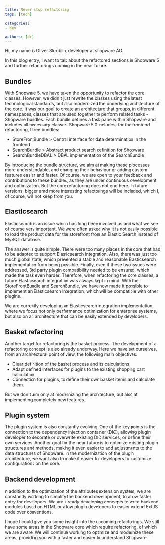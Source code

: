 ```yaml
---
title: Never stop refactoring
tags: [tech]

categories:
- dev

authors: [dr]
---
```


Hi, my name is Oliver Skroblin, developer at shopware AG.

In this blog entry, I want to talk about the refactored sections in Shopware 5 and further refactorings coming in the near future.

## Bundles
With Shopware 5, we have taken the opportunity to refactor the core classes. However, we didn't just rewrite the classes using the latest technological standards, but also modernized the underlying architecture of the core. It was our goal to create an architecture that groups, in different namespaces, classes that are used together to perform related tasks - Shopware bundles. Each bundle defines a task pane within Shopware and includes all necessary classes. Shopware 5.0 includes, for the frontend refactoring, three bundles:

* StoreFrontBundle > Central interface for data determination in the frontend
* SearchBundle > Abstract product search definition for Shopware
* SearchBundleDBAL > DBAL implementation of the SearchBundle

By introducing the bundle structure, we aim at making these processes more understandable, and changing their behaviour or adding custom features easier and faster. Of course, we are open to your feedback and contributions to these bundles, as they are under continuous development and optimization. But the core refactoring does not end here. In future versions, bigger amd more interesting refactorings will be included, which I, of course, will not keep from you.
## Elasticsearch
Elasticsearch is an issue which has long been involved us and what we see of course very important.
We were often asked why it is not easily possible to load the product data for the storefront from an Elastic Search instead of MySQL database.


The answer is quite simple. There were too many places in the core that had to be adapted to support Elasticsearch integration. Also, there was just too much global state, which prevented a stable and reasonable Elasticsearch implementation from being possible. Finally, even if these two issues were addressed, 3rd party plugin compatibility needed to be ensured, which made the task even harder. Therefore, when refactoring the core classes, a future Elasticsearch integration was always kept in mind. With the StoreFrontBundle and SearchBundle, we have now made it possible to implement an Elasticsearch integration, which will be compatible with other plugins.

We are currently developing an Elasticsearch integration implementation, where we focus not only performance optimization for enterprise systems, but also on an architecture that can be easily extended by developers.
## Basket refactoring
Another target for refactoring is the basket process. The development of a refactoring concept is also already underway. Here we have set ourselves, from an architectural point of view, the following main objectives:

* Clear definition of the basket process and its calculations
* Adapt defined interfaces for plugins to the existing shopping cart calculation
* Connection for plugins, to define their own basket items and calculate them.

But we don't aim only at modernizing the architecture, but also at implementing completely new features.

## Plugin system
The plugin system is also constantly evolving. One of the key points is the connection to the dependency injection container (DIC), allowing plugin developer to decorate or overwrite existing DIC services, or define their own services. Another goal for the near future is to optimize existing plugin structures and methods, making it even easier to add adjustments to the data structures of Shopware. In the modernization of the plugin architecture, we want also to make it easier for developers to customize configurations on the core.

## Backend development
n addition to the optimization of the attributes extension system, we are constantly working to simplify the backend development, to allow faster entry for developers. We are already developing concepts to write backend modules based on HTML or allow plugin developers to easier extend ExtJS code over conventions.

I hope I could give you some insight into the upcoming refactorings. We still have some areas in the Shopware core which require refactoring, of which we are aware. We will continue working to optimize and modernize these areas, providing you with a faster and easier to understand Shopware.
